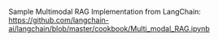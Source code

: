 Sample Multimodal RAG Implementation from LangChain: https://github.com/langchain-ai/langchain/blob/master/cookbook/Multi_modal_RAG.ipynb




